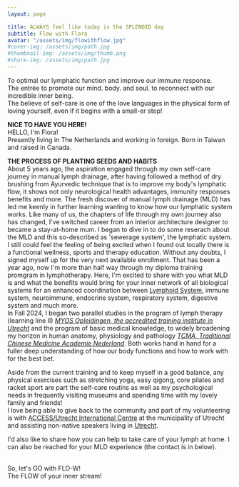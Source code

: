 ```yaml
---
layout: page

title: ALWAYS feel like today is the SPLENDID day
subtitle: Flow with Flora
avatar: "/assets/img/flowithflow.jpg"
#cover-img: /assets/img/path.jpg
#thumbnail-img: /assets/img/thumb.png
#share-img: /assets/img/path.jpg
---
```


To optimal our lymphatic function and improve our immune response. 
<br> The entrée to promote our mind. body. and soul. to reconnect with our incredible inner being. 
<br> The believe of self-care is one of the love languages in the physical form of loving yourself, even if it begins with a small-er step! 

**NICE TO HAVE YOU HERE!** 
<br> HELLO, I'm Flora! <br>
Presently living in The Netherlands and working in foreign. Born in Taiwan and raised in Canada. 
<br>

**THE PROCESS OF PLANTING SEEDS AND HABITS** <br>
About 5 years ago, the aspiration engaged through my own self-care journey in manual lymph drainage, after having followed a method of dry brushing from Ayurvedic technique that is to improve my body's lymphatic flow, it shows not only neurological health advantages, immunity responses benefits and more. The fresh discover of manual lymph drainage (MLD) has led me keenly in further learning wanting to know how our lymphatic system works. 
Like many of us, the chapters of life through my own journey also has changed, I've switched career from an interior architecture designer to became a stay-at-home mum. I began to dive in to do some reserach about the MLD and this so-described as 'sewerage system', the lymphatic system. I still could feel the feeling of being excited when I found out locally there is a functional wellness, sports and therapy education. Without any doubts, I signed myself up for the very next available enrollment. That has been a year ago, now I'm more than half way through my diploma training promgram in lymphotherapy. Here, I'm excited to share with you what MLD is and what the benefits would bring for your inner network of all biological systems for an enhanced coordination between [Lymphoid System](https://www.youtube.com/watch?v=I7orwMgTQ5I&t=6s), immune system, neuroimmune, endocrine system, respiratory system, digestive system and much more. 
<br>
In Fall 2024, I began two parallel studies in the program of lymph therapy (learning line II)  *[MYOS Opleidingen, the accredited training institute in Utrecht](https://myosopleidingen.nl/opleiding/lymfedrainage/)* and the program of basic medical knowledge, to widely broadening my horizon in human anatomy, physiology and pathology *[TCMA, Traditional Chinese Medicine Academie Nederland](https://tcma.nl/medische-basiskennis/)*. 
Both works hand in hand for a fuller deep understanding of how our body functions and how to work with for the best bet.
<br>

Aside from the current training and to keep myself in a good balance, any physical exercises such as stretching yoga, easy qigong, core pilates and racket sport are part the self-care routins as well as my psychological needs in frequently visiting museums and spending time with my lovely family and friends!
<br> I love being able to give back to the community and part of my volunteering is with [ACCESS/Utrecht International Centre](https://access-nl.org/partner/expat-center-utrecht/) at the municipality of Utrecht and assisting non-native speakers living in [Utrecht](https://www.discover-utrecht.com/).<br>

I'd also like to share how you can help to take care of your lymph at home. I can also be reached for your MLD experience (the contact is in below).

<br>
So, let's GO with FLO-W! 
<br>
The FLOW of your inner stream!




